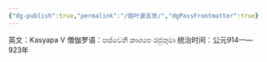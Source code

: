 ```yaml
---
{"dg-publish":true,"permalink":"/迦叶波五世/","dgPassFrontmatter":true}
---
```


英文：Kasyapa V
僧伽罗语：පස්වෙනි කාශ්‍යප රජුතුමා
统治时间：公元914——923年